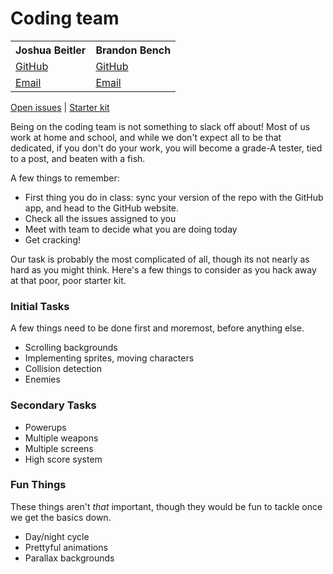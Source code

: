 # Coding team

<table>
<tr>
  <th>Joshua Beitler</th>
  <th>Brandon Bench</th>
</tr>
<tr>
  <td><a href="https://github.com/joshbeitler">GitHub</a></td>
  <td><a href="https://github.com/benchlord">GitHub</a></td>
</tr>
<tr>
  <td><a href="mailto://joshbeitler@gmail.com">Email</a></td>
  <td><a href="mailto://benchlord@gmail.com">Email</a></td>
</tr>
</table>

[Open issues](https://github.com/alveyworld-dev/game/issues?state=open) | [Starter kit](https://github.com/alveyworld-dev/starterkit)

Being on the coding team is not something to slack off about! Most of us work at home and school, and while we don't expect all to be that dedicated, if you don't do your work, you will become a grade-A tester, tied to a post, and beaten with a fish.

A few things to remember:
* First thing you do in class: sync your version of the repo with the GitHub app, and head to the GitHub website.
* Check all the issues assigned to you
* Meet with team to decide what you are doing today
* Get cracking!

Our task is probably the most complicated of all, though its not nearly as hard as you might think.  Here's a few things to consider as you hack away at that poor, poor starter kit.

### Initial Tasks
A few things need to be done first and moremost, before anything else.
* Scrolling backgrounds
* Implementing sprites, moving characters
* Collision detection
* Enemies

### Secondary Tasks
* Powerups
* Multiple weapons
* Multiple screens
* High score system

### Fun Things
These things aren't _that_ important, though they would be fun to tackle once we get the basics down.
* Day/night cycle
* Prettyful animations
* Parallax backgrounds
